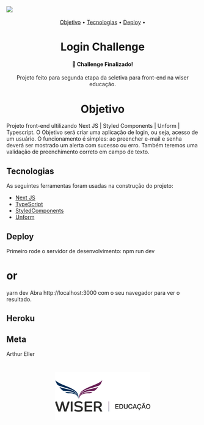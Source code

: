 <img src="https://img.shields.io/static/v1?label=Next&message=Login_challenge&color=61DAFB&style=for-the-badge&logo=next"/>
<p align="center">
 <a href="#objetivo">Objetivo</a> •
 <a href="#tecnologias">Tecnologias</a> •
 <a href="#deploy">Deploy</a> •
</p>
<h1 align="center">Login Challenge</h1>
<h4 align="center">
	🚀 Challenge Finalizado!
</h4>
<p align="center">Projeto feito para segunda etapa da seletiva para front-end na wiser educação.</p>


<h1 align="center">Objetivo</h1>
Projeto front-end ultilizando Next JS | Styled Components | Unform | Typescript.
O Objetivo será criar uma aplicação de login, ou seja, acesso de um usuário. O
funcionamento é simples: ao preencher e-mail e senha deverá ser mostrado um alerta com
sucesso ou erro. Também teremos uma validação de preenchimento correto em campo de
texto.


## Tecnologias

As seguintes ferramentas foram usadas na construção do projeto:

- [Next JS](https://nextjs.org/)
- [TypeScript](https://www.typescriptlang.org/)
- [StyledComponents](https://styled-components.com/)
- [Unform](https://unform.dev/)



## Deploy
Primeiro rode o servidor de desenvolvimento:
npm run dev
# or
yarn dev
Abra http://localhost:3000 com o seu navegador para ver o resultado.

## Heroku



## Meta
Arthur Eller

<h1 align="center">
  <img alt="Wiser Educação" title="Wiser Educação" src="./src/assets/logo.png" />
</h1>

